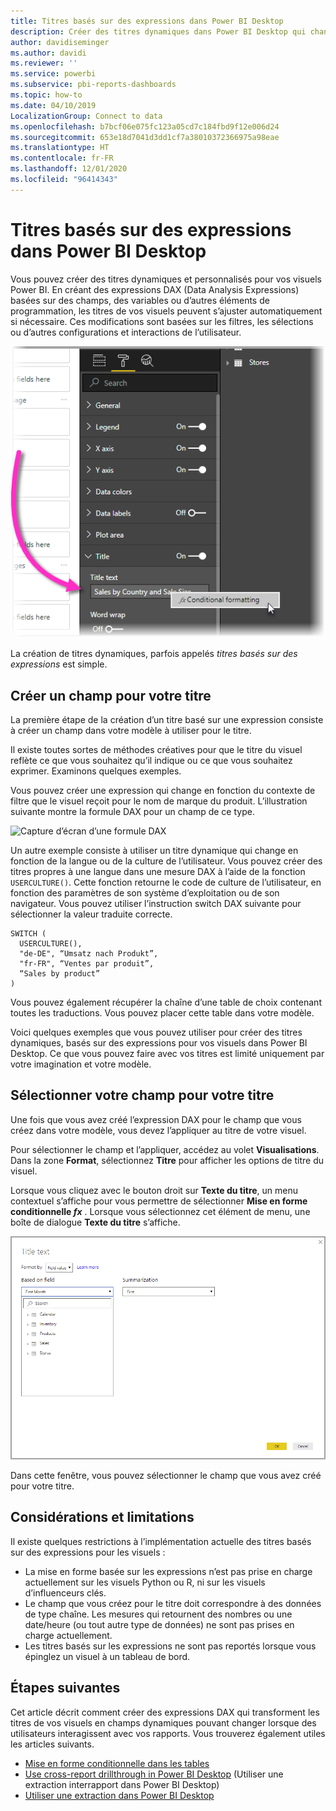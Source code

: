 ```yaml
---
title: Titres basés sur des expressions dans Power BI Desktop
description: Créer des titres dynamiques dans Power BI Desktop qui changent en fonction d’expressions de programmation à l’aide de la mise en forme de programmation conditionnelle
author: davidiseminger
ms.author: davidi
ms.reviewer: ''
ms.service: powerbi
ms.subservice: pbi-reports-dashboards
ms.topic: how-to
ms.date: 04/10/2019
LocalizationGroup: Connect to data
ms.openlocfilehash: b7bcf06e075fc123a05cd7c184fbd9f12e006d24
ms.sourcegitcommit: 653e18d7041d3dd1cf7a38010372366975a98eae
ms.translationtype: HT
ms.contentlocale: fr-FR
ms.lasthandoff: 12/01/2020
ms.locfileid: "96414343"
---
```

# <a name="expression-based-titles-in-power-bi-desktop"></a>Titres basés sur des expressions dans Power BI Desktop

Vous pouvez créer des titres dynamiques et personnalisés pour vos visuels Power BI. En créant des expressions DAX (Data Analysis Expressions) basées sur des champs, des variables ou d’autres éléments de programmation, les titres de vos visuels peuvent s’ajuster automatiquement si nécessaire. Ces modifications sont basées sur les filtres, les sélections ou d’autres configurations et interactions de l’utilisateur.

![Capture d’écran de l’option de mise en forme conditionnelle de Power BI Desktop](media/desktop-conditional-formatting-visual-titles/expression-based-title-01.png)

La création de titres dynamiques, parfois appelés *titres basés sur des expressions* est simple. 

## <a name="create-a-field-for-your-title"></a>Créer un champ pour votre titre

La première étape de la création d’un titre basé sur une expression consiste à créer un champ dans votre modèle à utiliser pour le titre. 

Il existe toutes sortes de méthodes créatives pour que le titre du visuel reflète ce que vous souhaitez qu’il indique ou ce que vous souhaitez exprimer. Examinons quelques exemples.

Vous pouvez créer une expression qui change en fonction du contexte de filtre que le visuel reçoit pour le nom de marque du produit. L’illustration suivante montre la formule DAX pour un champ de ce type.

![Capture d’écran d’une formule DAX](media/desktop-conditional-formatting-visual-titles/expression-based-title-02.png)

Un autre exemple consiste à utiliser un titre dynamique qui change en fonction de la langue ou de la culture de l’utilisateur. Vous pouvez créer des titres propres à une langue dans une mesure DAX à l’aide de la fonction `USERCULTURE()`. Cette fonction retourne le code de culture de l’utilisateur, en fonction des paramètres de son système d’exploitation ou de son navigateur. Vous pouvez utiliser l’instruction switch DAX suivante pour sélectionner la valeur traduite correcte. 

```
SWITCH (
  USERCULTURE(),
  "de-DE", “Umsatz nach Produkt”,
  "fr-FR", “Ventes par produit”,
  “Sales by product”
)
```

Vous pouvez également récupérer la chaîne d’une table de choix contenant toutes les traductions. Vous pouvez placer cette table dans votre modèle. 

Voici quelques exemples que vous pouvez utiliser pour créer des titres dynamiques, basés sur des expressions pour vos visuels dans Power BI Desktop. Ce que vous pouvez faire avec vos titres est limité uniquement par votre imagination et votre modèle.


## <a name="select-your-field-for-your-title"></a>Sélectionner votre champ pour votre titre

Une fois que vous avez créé l’expression DAX pour le champ que vous créez dans votre modèle, vous devez l’appliquer au titre de votre visuel.

Pour sélectionner le champ et l’appliquer, accédez au volet **Visualisations**. Dans la zone **Format**, sélectionnez **Titre** pour afficher les options de titre du visuel. 

Lorsque vous cliquez avec le bouton droit sur **Texte du titre**, un menu contextuel s’affiche pour vous permettre de sélectionner **Mise en forme conditionnelle <em>fx</em>** . Lorsque vous sélectionnez cet élément de menu, une boîte de dialogue **Texte du titre** s’affiche. 

![Capture d’écran de la boîte de dialogue Texte du titre](media/desktop-conditional-formatting-visual-titles/expression-based-title-02b.png)

Dans cette fenêtre, vous pouvez sélectionner le champ que vous avez créé pour votre titre.

## <a name="limitations-and-considerations"></a>Considérations et limitations

Il existe quelques restrictions à l’implémentation actuelle des titres basés sur des expressions pour les visuels :

* La mise en forme basée sur les expressions n’est pas prise en charge actuellement sur les visuels Python ou R, ni sur les visuels d’influenceurs clés.
* Le champ que vous créez pour le titre doit correspondre à des données de type chaîne. Les mesures qui retournent des nombres ou une date/heure (ou tout autre type de données) ne sont pas prises en charge actuellement.
* Les titres basés sur les expressions ne sont pas reportés lorsque vous épinglez un visuel à un tableau de bord.

## <a name="next-steps"></a>Étapes suivantes

Cet article décrit comment créer des expressions DAX qui transforment les titres de vos visuels en champs dynamiques pouvant changer lorsque des utilisateurs interagissent avec vos rapports. Vous trouverez également utiles les articles suivants.

* [Mise en forme conditionnelle dans les tables](desktop-conditional-table-formatting.md)
* [Use cross-report drillthrough in Power BI Desktop](desktop-cross-report-drill-through.md) (Utiliser une extraction interrapport dans Power BI Desktop)
* [Utiliser une extraction dans Power BI Desktop](desktop-drillthrough.md)
